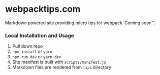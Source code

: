 # webpacktips.com

Markdown powered site providing micro tips for webpack. Coming soon™.

### Local Installation and Usage

1) Pull down repo
2) `npm install` or `yarn`
3) `npm run dev` or `yarn dev`
4) Site manifest is built with `scripts/manifest.js`
5) Markdown files are rendered from `tips` directory
